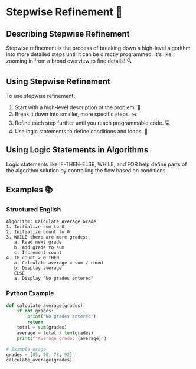# Stepwise Refinement 🔄

## Describing Stepwise Refinement

Stepwise refinement is the process of breaking down a high-level algorithm into more detailed steps until it can be directly programmed. It's like zooming in from a broad overview to fine details! 🔍

## Using Stepwise Refinement

To use stepwise refinement:

1. Start with a high-level description of the problem. 📝
2. Break it down into smaller, more specific steps. ✂️
3. Refine each step further until you reach programmable code. 💻
4. Use logic statements to define conditions and loops. 🔀

## Using Logic Statements in Algorithms

Logic statements like IF-THEN-ELSE, WHILE, and FOR help define parts of the algorithm solution by controlling the flow based on conditions.

## Examples 📚

### Structured English

```
Algorithm: Calculate Average Grade
1. Initialize sum to 0
2. Initialize count to 0
3. WHILE there are more grades:
   a. Read next grade
   b. Add grade to sum
   c. Increment count
4. IF count > 0 THEN
   a. Calculate average = sum / count
   b. Display average
   ELSE
   a. Display "No grades entered"
```

### Python Example

```python
def calculate_average(grades):
    if not grades:
        print("No grades entered")
        return
    total = sum(grades)
    average = total / len(grades)
    print(f"Average grade: {average}")

# Example usage
grades = [85, 90, 78, 92]
calculate_average(grades)
```